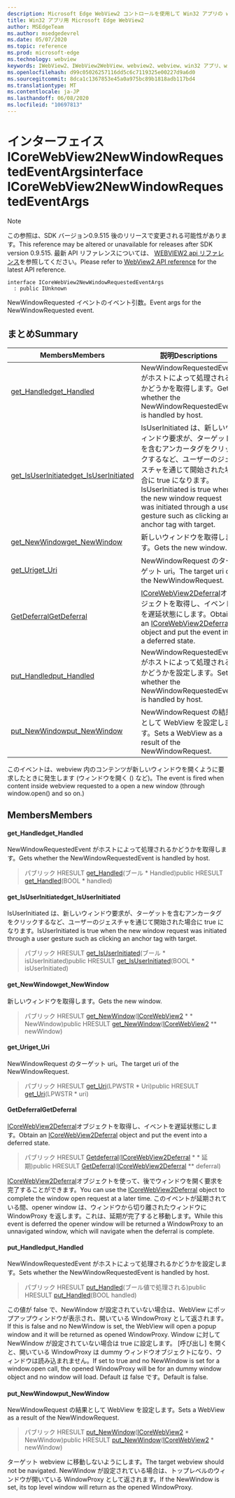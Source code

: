 ```yaml
---
description: Microsoft Edge WebView2 コントロールを使用して Win32 アプリの web コンテンツをホストする
title: Win32 アプリ用 Microsoft Edge WebView2
author: MSEdgeTeam
ms.author: msedgedevrel
ms.date: 05/07/2020
ms.topic: reference
ms.prod: microsoft-edge
ms.technology: webview
keywords: IWebView2、IWebView2WebView、webview2、webview、win32 アプリ、win32、edge、ICoreWebView2、ICoreWebView2Controller、browser control、edge html
ms.openlocfilehash: d99c05026257116dd5c6c7119325e00227d9a6d0
ms.sourcegitcommit: 8dca1c1367853e45a0a975bc89b1818adb117bd4
ms.translationtype: MT
ms.contentlocale: ja-JP
ms.lasthandoff: 06/08/2020
ms.locfileid: "10697813"
---
```

# <span data-ttu-id="459fa-104">インターフェイス ICoreWebView2NewWindowRequestedEventArgs</span><span class="sxs-lookup"><span data-stu-id="459fa-104">interface ICoreWebView2NewWindowRequestedEventArgs</span></span> 

> [!NOTE]
> <span data-ttu-id="459fa-105">この参照は、SDK バージョン0.9.515 後のリリースで変更される可能性があります。</span><span class="sxs-lookup"><span data-stu-id="459fa-105">This reference may be altered or unavailable for releases after SDK version 0.9.515.</span></span> <span data-ttu-id="459fa-106">最新 API リファレンスについては、 [WEBVIEW2 api リファレンス](../../../webview2-api-reference.md)を参照してください。</span><span class="sxs-lookup"><span data-stu-id="459fa-106">Please refer to [WebView2 API reference](../../../webview2-api-reference.md) for the latest API reference.</span></span>

```
interface ICoreWebView2NewWindowRequestedEventArgs
  : public IUnknown
```

<span data-ttu-id="459fa-107">NewWindowRequested イベントのイベント引数。</span><span class="sxs-lookup"><span data-stu-id="459fa-107">Event args for the NewWindowRequested event.</span></span>

## <span data-ttu-id="459fa-108">まとめ</span><span class="sxs-lookup"><span data-stu-id="459fa-108">Summary</span></span>

 <span data-ttu-id="459fa-109">Members</span><span class="sxs-lookup"><span data-stu-id="459fa-109">Members</span></span>                        | <span data-ttu-id="459fa-110">説明</span><span class="sxs-lookup"><span data-stu-id="459fa-110">Descriptions</span></span>
--------------------------------|---------------------------------------------
[<span data-ttu-id="459fa-111">get_Handled</span><span class="sxs-lookup"><span data-stu-id="459fa-111">get_Handled</span></span>](#get_handled) | <span data-ttu-id="459fa-112">NewWindowRequestedEvent がホストによって処理されるかどうかを取得します。</span><span class="sxs-lookup"><span data-stu-id="459fa-112">Gets whether the NewWindowRequestedEvent is handled by host.</span></span>
[<span data-ttu-id="459fa-113">get_IsUserInitiated</span><span class="sxs-lookup"><span data-stu-id="459fa-113">get_IsUserInitiated</span></span>](#get_isuserinitiated) | <span data-ttu-id="459fa-114">IsUserInitiated は、新しいウィンドウ要求が、ターゲットを含むアンカータグをクリックするなど、ユーザーのジェスチャを通じて開始された場合に true になります。</span><span class="sxs-lookup"><span data-stu-id="459fa-114">IsUserInitiated is true when the new window request was initiated through a user gesture such as clicking an anchor tag with target.</span></span>
[<span data-ttu-id="459fa-115">get_NewWindow</span><span class="sxs-lookup"><span data-stu-id="459fa-115">get_NewWindow</span></span>](#get_newwindow) | <span data-ttu-id="459fa-116">新しいウィンドウを取得します。</span><span class="sxs-lookup"><span data-stu-id="459fa-116">Gets the new window.</span></span>
[<span data-ttu-id="459fa-117">get_Uri</span><span class="sxs-lookup"><span data-stu-id="459fa-117">get_Uri</span></span>](#get_uri) | <span data-ttu-id="459fa-118">NewWindowRequest のターゲット uri。</span><span class="sxs-lookup"><span data-stu-id="459fa-118">The target uri of the NewWindowRequest.</span></span>
[<span data-ttu-id="459fa-119">GetDeferral</span><span class="sxs-lookup"><span data-stu-id="459fa-119">GetDeferral</span></span>](#getdeferral) | <span data-ttu-id="459fa-120">[ICoreWebView2Deferral](icorewebview2deferral.md)オブジェクトを取得し、イベントを遅延状態にします。</span><span class="sxs-lookup"><span data-stu-id="459fa-120">Obtain an [ICoreWebView2Deferral](icorewebview2deferral.md) object and put the event into a deferred state.</span></span>
[<span data-ttu-id="459fa-121">put_Handled</span><span class="sxs-lookup"><span data-stu-id="459fa-121">put_Handled</span></span>](#put_handled) | <span data-ttu-id="459fa-122">NewWindowRequestedEvent がホストによって処理されるかどうかを設定します。</span><span class="sxs-lookup"><span data-stu-id="459fa-122">Sets whether the NewWindowRequestedEvent is handled by host.</span></span>
[<span data-ttu-id="459fa-123">put_NewWindow</span><span class="sxs-lookup"><span data-stu-id="459fa-123">put_NewWindow</span></span>](#put_newwindow) | <span data-ttu-id="459fa-124">NewWindowRequest の結果として WebView を設定します。</span><span class="sxs-lookup"><span data-stu-id="459fa-124">Sets a WebView as a result of the NewWindowRequest.</span></span>

<span data-ttu-id="459fa-125">このイベントは、webview 内のコンテンツが新しいウィンドウを開くように要求したときに発生します (ウィンドウを開く () など)。</span><span class="sxs-lookup"><span data-stu-id="459fa-125">The event is fired when content inside webview requested to a open a new window (through window.open() and so on.)</span></span>

## <span data-ttu-id="459fa-126">Members</span><span class="sxs-lookup"><span data-stu-id="459fa-126">Members</span></span>

#### <span data-ttu-id="459fa-127">get_Handled</span><span class="sxs-lookup"><span data-stu-id="459fa-127">get_Handled</span></span> 

<span data-ttu-id="459fa-128">NewWindowRequestedEvent がホストによって処理されるかどうかを取得します。</span><span class="sxs-lookup"><span data-stu-id="459fa-128">Gets whether the NewWindowRequestedEvent is handled by host.</span></span>

> <span data-ttu-id="459fa-129">パブリック HRESULT [get_Handled](#get_handled)(ブール \* Handled)</span><span class="sxs-lookup"><span data-stu-id="459fa-129">public HRESULT [get_Handled](#get_handled)(BOOL \* handled)</span></span>

#### <span data-ttu-id="459fa-130">get_IsUserInitiated</span><span class="sxs-lookup"><span data-stu-id="459fa-130">get_IsUserInitiated</span></span> 

<span data-ttu-id="459fa-131">IsUserInitiated は、新しいウィンドウ要求が、ターゲットを含むアンカータグをクリックするなど、ユーザーのジェスチャを通じて開始された場合に true になります。</span><span class="sxs-lookup"><span data-stu-id="459fa-131">IsUserInitiated is true when the new window request was initiated through a user gesture such as clicking an anchor tag with target.</span></span>

> <span data-ttu-id="459fa-132">パブリック HRESULT [get_IsUserInitiated](#get_isuserinitiated)(ブール \* isUserInitiated)</span><span class="sxs-lookup"><span data-stu-id="459fa-132">public HRESULT [get_IsUserInitiated](#get_isuserinitiated)(BOOL \* isUserInitiated)</span></span>

#### <span data-ttu-id="459fa-133">get_NewWindow</span><span class="sxs-lookup"><span data-stu-id="459fa-133">get_NewWindow</span></span> 

<span data-ttu-id="459fa-134">新しいウィンドウを取得します。</span><span class="sxs-lookup"><span data-stu-id="459fa-134">Gets the new window.</span></span>

> <span data-ttu-id="459fa-135">パブリック HRESULT [get_NewWindow](#get_newwindow)([ICoreWebView2](icorewebview2.md) \* \* NewWindow)</span><span class="sxs-lookup"><span data-stu-id="459fa-135">public HRESULT [get_NewWindow](#get_newwindow)([ICoreWebView2](icorewebview2.md) \*\* newWindow)</span></span>

#### <span data-ttu-id="459fa-136">get_Uri</span><span class="sxs-lookup"><span data-stu-id="459fa-136">get_Uri</span></span> 

<span data-ttu-id="459fa-137">NewWindowRequest のターゲット uri。</span><span class="sxs-lookup"><span data-stu-id="459fa-137">The target uri of the NewWindowRequest.</span></span>

> <span data-ttu-id="459fa-138">パブリック HRESULT [get_Uri](#get_uri)(LPWSTR \* Uri)</span><span class="sxs-lookup"><span data-stu-id="459fa-138">public HRESULT [get_Uri](#get_uri)(LPWSTR \* uri)</span></span>

#### <span data-ttu-id="459fa-139">GetDeferral</span><span class="sxs-lookup"><span data-stu-id="459fa-139">GetDeferral</span></span> 

<span data-ttu-id="459fa-140">[ICoreWebView2Deferral](icorewebview2deferral.md)オブジェクトを取得し、イベントを遅延状態にします。</span><span class="sxs-lookup"><span data-stu-id="459fa-140">Obtain an [ICoreWebView2Deferral](icorewebview2deferral.md) object and put the event into a deferred state.</span></span>

> <span data-ttu-id="459fa-141">パブリック HRESULT [Getdeferral](#getdeferral)([ICoreWebView2Deferral](icorewebview2deferral.md) \* \* 延期)</span><span class="sxs-lookup"><span data-stu-id="459fa-141">public HRESULT [GetDeferral](#getdeferral)([ICoreWebView2Deferral](icorewebview2deferral.md) \*\* deferral)</span></span>

<span data-ttu-id="459fa-142">[ICoreWebView2Deferral](icorewebview2deferral.md)オブジェクトを使って、後でウィンドウを開く要求を完了することができます。</span><span class="sxs-lookup"><span data-stu-id="459fa-142">You can use the [ICoreWebView2Deferral](icorewebview2deferral.md) object to complete the window open request at a later time.</span></span> <span data-ttu-id="459fa-143">このイベントが延期されている間、opener window は、ウィンドウから切り離されたウィンドウに WindowProxy を返します。これは、延期が完了すると移動します。</span><span class="sxs-lookup"><span data-stu-id="459fa-143">While this event is deferred the opener window will be returned a WindowProxy to an unnavigated window, which will navigate when the deferral is complete.</span></span>

#### <span data-ttu-id="459fa-144">put_Handled</span><span class="sxs-lookup"><span data-stu-id="459fa-144">put_Handled</span></span> 

<span data-ttu-id="459fa-145">NewWindowRequestedEvent がホストによって処理されるかどうかを設定します。</span><span class="sxs-lookup"><span data-stu-id="459fa-145">Sets whether the NewWindowRequestedEvent is handled by host.</span></span>

> <span data-ttu-id="459fa-146">パブリック HRESULT [put_Handled](#put_handled)(ブール値で処理される)</span><span class="sxs-lookup"><span data-stu-id="459fa-146">public HRESULT [put_Handled](#put_handled)(BOOL handled)</span></span>

<span data-ttu-id="459fa-147">この値が false で、NewWindow が設定されていない場合は、WebView にポップアップウィンドウが表示され、開いている WindowProxy として返されます。</span><span class="sxs-lookup"><span data-stu-id="459fa-147">If this is false and no NewWindow is set, the WebView will open a popup window and it will be returned as opened WindowProxy.</span></span> <span data-ttu-id="459fa-148">Window に対して NewWindow が設定されていない場合は true に設定します。 [呼び出し] を開くと、開いている WindowProxy は dummy ウィンドウオブジェクトになり、ウィンドウは読み込まれません。</span><span class="sxs-lookup"><span data-stu-id="459fa-148">If set to true and no NewWindow is set for a window.open call, the opened WindowProxy will be for an dummy window object and no window will load.</span></span> <span data-ttu-id="459fa-149">Default は false です。</span><span class="sxs-lookup"><span data-stu-id="459fa-149">Default is false.</span></span>

#### <span data-ttu-id="459fa-150">put_NewWindow</span><span class="sxs-lookup"><span data-stu-id="459fa-150">put_NewWindow</span></span> 

<span data-ttu-id="459fa-151">NewWindowRequest の結果として WebView を設定します。</span><span class="sxs-lookup"><span data-stu-id="459fa-151">Sets a WebView as a result of the NewWindowRequest.</span></span>

> <span data-ttu-id="459fa-152">パブリック HRESULT [put_NewWindow](#put_newwindow)([ICoreWebView2](icorewebview2.md) \* NewWindow)</span><span class="sxs-lookup"><span data-stu-id="459fa-152">public HRESULT [put_NewWindow](#put_newwindow)([ICoreWebView2](icorewebview2.md) \* newWindow)</span></span>

<span data-ttu-id="459fa-153">ターゲット webview に移動しないようにします。</span><span class="sxs-lookup"><span data-stu-id="459fa-153">The target webview should not be navigated.</span></span> <span data-ttu-id="459fa-154">NewWindow が設定されている場合は、トップレベルのウィンドウが開いている WindowProxy として返されます。</span><span class="sxs-lookup"><span data-stu-id="459fa-154">If the NewWindow is set, its top level window will return as the opened WindowProxy.</span></span>

